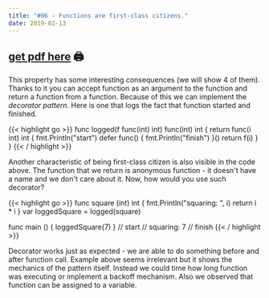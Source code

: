 ```yaml
---
title: "#06 - Functions are first-class citizens."
date: 2019-02-13
---
```


## [get pdf here](/gott/episode06.pdf) 🖨

This property has some interesting consequences (we will show 4 of them). Thanks to it you can accept function as an argument to the function and return a function from a function. Because of this we can implement the *decorator pattern*. Here is one that logs the fact that function started and finished.

{{< highlight go >}}
func logged(f func(int) int) func(int) int { 
  return func(i int) int {
    fmt.Println("start")
    defer func() { fmt.Println("finish") }()
    return f(i)
  }
}
{{< / highlight >}}

Another characteristic of being first-class citizen is also visible in the code above. The function that we return is anonymous function - it doesn't have a name and we don't care about it. Now, how would you use such decorator?

{{< highlight go >}}
func square (int) int {
  fmt.Println("squaring: ", i)
  return i * i
}
var loggedSquare = logged(square)

func main () {
  loggedSquare(7)
}
// start
// squaring:  7
// finish
{{< / highlight >}}


Decorator works just as expected - we are able to do something before and after function call. Example above seems irrelevant but it shows the mechanics of the pattern itself. Instead we could time how long function was executing or implement a backoff mechanism. Also we observed that function can be assigned to a variable.

